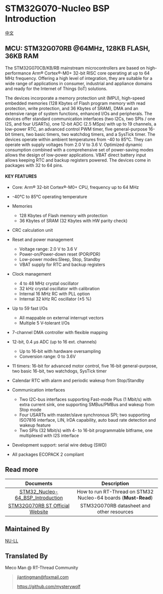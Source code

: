 # STM32G070-Nucleo BSP Introduction

[中文](README_zh.md)

## MCU: STM32G070RB @64MHz, 128KB FLASH,  36KB RAM

The STM32G070CB/KB/RB mainstream microcontrollers are based on high-performance Arm® Cortex®-M0+ 32-bit RISC core operating at up to 64 MHz frequency. Offering a high level of integration, they are suitable for a wide range of applications in consumer, industrial and appliance domains and ready for the Internet of Things (IoT) solutions.

The devices incorporate a memory protection unit (MPU), high-speed embedded memories (128 Kbytes of Flash program memory with read protection, write protection, and 36 Kbytes of SRAM), DMA and an extensive range of system functions, enhanced I/Os and peripherals. The devices offer standard communication interfaces (two I2Cs, two SPIs / one I2S, and four USARTs), one 12-bit ADC (2.5 MSps) with up to 19 channels, a low-power RTC, an advanced control PWM timer, five general-purpose 16-bit timers, two basic timers, two watchdog timers, and a SysTick timer.
The devices operate within ambient temperatures from -40 to 85°C. They can operate with supply voltages from 2.0 V to 3.6 V. Optimized dynamic consumption combined with a comprehensive set of power-saving modes allows the design of low-power applications.
VBAT direct battery input allows keeping RTC and backup registers powered.
The devices come in packages with 32 to 64 pins.

#### KEY FEATURES

- Core: Arm® 32-bit Cortex®-M0+ CPU, frequency up to 64 MHz
- -40°C to 85°C operating temperature
- Memories
  - 128 Kbytes of Flash memory with protection
  - 36 Kbytes of SRAM (32 Kbytes with HW parity check)
- CRC calculation unit
- Reset and power management
  - Voltage range: 2.0 V to 3.6 V
  - Power-on/Power-down reset (POR/PDR)
  - Low-power modes:Sleep, Stop, Standby
  - VBAT supply for RTC and backup registers
- Clock management
  - 4 to 48 MHz crystal oscillator
  - 32 kHz crystal oscillator with calibration
  - Internal 16 MHz RC with PLL option
  - Internal 32 kHz RC oscillator (±5 %)
- Up to 59 fast I/Os
  - All mappable on external interrupt vectors
  - Multiple 5 V-tolerant I/Os

- 7-channel DMA controller with flexible mapping
- 12-bit, 0.4 µs ADC (up to 16 ext. channels)
  - Up to 16-bit with hardware oversampling
  - Conversion range: 0 to 3.6V
- 11 timers: 16-bit for advanced motor control, five 16-bit general-purpose, two basic 16-bit, two watchdogs, SysTick timer
- Calendar RTC with alarm and periodic wakeup from Stop/Standby
- Communication interfaces
  - Two I2C-bus interfaces supporting Fast-mode Plus (1 Mbit/s) with extra current sink, one supporting SMBus/PMBus and wakeup from Stop mode
  - Four USARTs with master/slave synchronous SPI; two supporting ISO7816 interface, LIN, IrDA capability, auto baud rate detection and wakeup feature
  - Two SPIs (32 Mbit/s) with 4- to 16-bit programmable bitframe, one multiplexed with I2S interface
- Development support: serial wire debug (SWD)
- All packages ECOPACK 2 compliant



## Read more

|                          Documents                           |                         Description                          |
| :----------------------------------------------------------: | :----------------------------------------------------------: |
| [STM32_Nucleo-64_BSP_Introduction](../docs/STM32_Nucleo-64_BSP_Introduction.md) | How to run RT-Thread on STM32 Nucleo-64 boards (**Must-Read**) |
| [STM32G070RB ST Official Website](https://www.st.com/en/microcontrollers-microprocessors/stm32g070rb.html#documentation) |          STM32G070RB datasheet and other resources           |



## Maintained By

[NU-LL](https://github.com/NU-LL)



## Translated By

Meco Man @ RT-Thread Community

> jiantingman@foxmail.com
>
> https://github.com/mysterywolf
